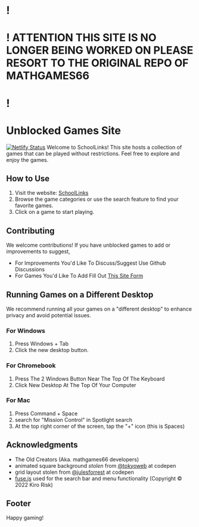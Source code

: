 # !
# ! ATTENTION THIS SITE IS NO LONGER BEING WORKED ON PLEASE RESORT TO THE ORIGINAL REPO OF MATHGAMES66
# !
# Unblocked Games Site
[![Netlify Status](https://api.netlify.com/api/v1/badges/27aba0a5-3f28-438e-879b-8c8c57ae8e9c/deploy-status)](https://app.netlify.com/sites/slslslslslsl/deploys)
Welcome to SchoolLinks! This site hosts a collection of games that can be played without restrictions. Feel free to explore and enjoy the games.

## How to Use

1. Visit the website: [SchoolLinks](https://cakedadev.github.io/SchoolLinks/)
2. Browse the game categories or use the search feature to find your favorite games.
3. Click on a game to start playing.

## Contributing

We welcome contributions! If you have unblocked games to add or improvements to suggest, 

- For Improvements You'd Like To Discuss/Suggest Use Github Discussions
- For Games You'd Like To Add Fill Out [This Site Form](https://cassidycamp.work/SchoolLinks/submit.html)

## Running Games on a Different Desktop

We recommend running all your games on a "different desktop" to enhance privacy and avoid potential issues. 

### For Windows
1. Press Windows + Tab
2. Click the new desktop button.
### For Chromebook
1. Press The 2 Windows Button Near The Top Of The Keyboard 
2. Click New Desktop At The Top Of Your Computer
### For Mac
1. Press Command + Space
2. search for "Mission Control" in Spotlight search
3. At the top right corner of the screen, tap the "+" icon (this is Spaces)

## Acknowledgments

- The Old Creators (Aka. mathgames66 developers)
- animated square background _stolen_ from [@tokyoweb](https://codepen.io/tokyoweb) at codepen
- grid layout stolen from [@julesforrest](https://codepen.io/julesforrest) at codepen
- [fuse.js](http://fusejs.io/) used for the search bar and menu functionality (Copyright © 2022 Kiro Risk)

## Footer
Happy gaming!

